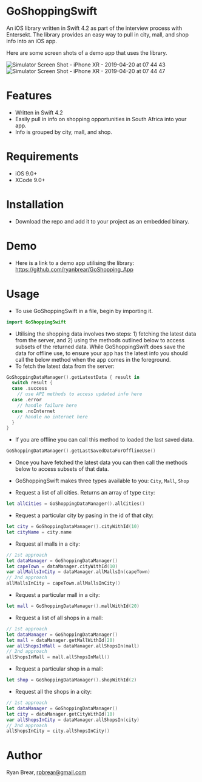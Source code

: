 # GoShoppingSwift
An iOS library written in Swift 4.2 as part of the interview process with Entersekt. The library provides an easy way to pull in city, mall, and shop info into an iOS app. 

Here are some screen shots of a demo app that uses the library.

![Simulator Screen Shot - iPhone XR - 2019-04-20 at 07 44 43](https://user-images.githubusercontent.com/21098812/56454005-d42d9e80-634a-11e9-921a-0e9b2434d692.png)![Simulator Screen Shot - iPhone XR - 2019-04-20 at 07 44 47](https://user-images.githubusercontent.com/21098812/56454006-d42d9e80-634a-11e9-9cf6-7f961ef18ae4.png)

# Features
- Written in Swift 4.2
- Easily pull in info on shopping opportunities in South Africa into your app. 
- Info is grouped by city, mall, and shop.

# Requirements
- iOS 9.0+
- XCode 9.0+

# Installation
- Download the repo and add it to your project as an embedded binary.

# Demo
- Here is a link to a demo app utilising the library:
https://github.com/ryanbrear/GoShopping_App

# Usage
- To use GoShoppingSwift in a file, begin by importing it.
```Swift
import GoShoppingSwift
```


- Utilising the shopping data involves two steps: 1) fetching the latest data from the server, and 2) using the methods outlined below to access subsets of the returned data. While GoShoppingSwift does save the data for offline use, to ensure your app has the latest info you should call the below method when the app comes in the foreground.
- To fetch the latest data from the server:
```Swift
GoShoppingDataManager().getLatestData { result in
  switch result {
  case .success
    // use API methods to access updated info here 
  case .error
    // handle failure here
  case .noInternet
    // handle no internet here
  }
}
```

- If you are offline you can call this method to loaded the last saved data.
```Swift
GoShoppingDataManager().getLastSavedDataForOfflineUse()
```

- Once you have fetched the latest data you can then call the methods below to access subsets of that data.


- GoShoppingSwift makes three types available to you: `City`, `Mall`, `Shop`
- Request a list of all cities. Returns an array of type `City`:
```Swift
let allCities = GoShoppingDataManager().allCities()
```


- Request a particular city by pasing in the id of that city:
```Swift
let city = GoShoppingDataManager().cityWithId(10)
let cityName = city.name
```


- Request all malls in a city:
```Swift
// 1st approach
let dataManager = GoShoppingDataManager()
let capeTown = dataManager.cityWithId(10)
var allMallsInCity = dataManager.allMallsIn(capeTown)
// 2nd approach
allMallsInCity = capeTown.allMallsInCity()
```



- Request a particular mall in a city:
```Swift
let mall = GoShoppingDataManager().mallWithId(20)
```


- Request a list of all shops in a mall:
```Swift
// 1st approach
let dataManager = GoShoppingDataManager()
let mall = dataManager.getMallWithId(20)
var allShopsInMall = dataManager.allShopsIn(mall)
// 2nd approach
allShopsInMall = mall.allShopsInMall()
```


- Request a particular shop in a mall:
```Swift
let shop = GoShoppingDataManager().shopWithId(2)
```


- Request all the shops in a city:
```Swift
// 1st approach
let dataManager = GoShoppingDataManager()
let city = dataManager.getCityWithId(10)
var allShopsInCity = dataManager.allShopsIn(city)
// 2nd approach
allShopsInCity = city.allShopsInCity()
```

# Author
Ryan Brear, rpbrear@gmail.com
